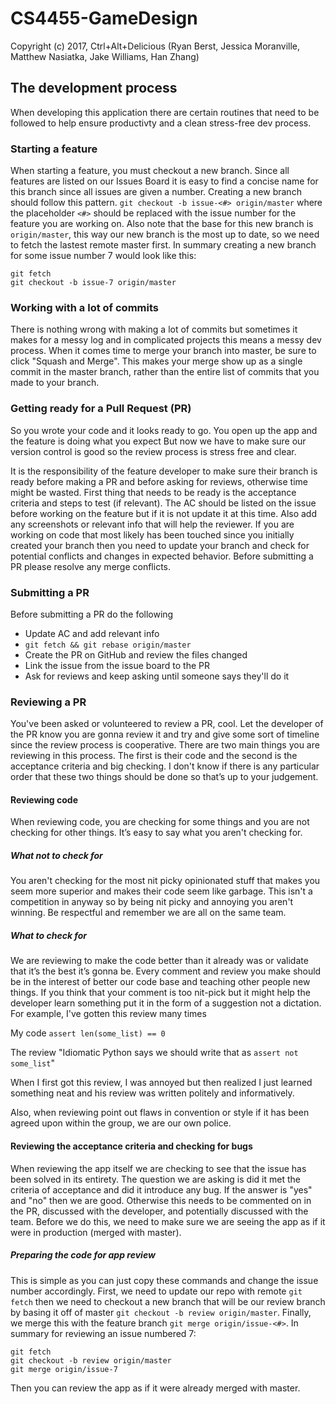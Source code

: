 # CS4455-GameDesign

Copyright (c) 2017, Ctrl+Alt+Delicious (Ryan Berst, Jessica Moranville, Matthew Nasiatka, Jake Williams, Han Zhang)


## The development process
When developing this application there are certain routines that need to be followed to help ensure productivty and a clean stress-free dev process.

### Starting a feature
When starting a feature, you must checkout a new branch. Since all features are listed on our Issues Board it is easy to find a concise name for this branch since all issues are given a number. Creating a new branch should follow this pattern. `git checkout -b issue-<#> origin/master` where the placeholder `<#>` should be replaced with the issue number for the feature you are working on. Also note that the base for this new branch is `origin/master`, this way our new branch is the most up to date, so we need to fetch the lastest remote master first. In summary creating a new branch for some issue number 7 would look like this:

	git fetch
	git checkout -b issue-7 origin/master
	
	
### Working with a lot of commits
There is nothing wrong with making a lot of commits but sometimes it makes for a messy log and in complicated projects this means a messy dev process. When it comes time to merge your branch into master, be sure to click "Squash and Merge". This makes your merge show up as a single commit in the master branch, rather than the entire list of commits that you made to your branch.

### Getting ready for a Pull Request (PR)

So you wrote your code and it looks ready to go. You open up the app and the feature is doing what you expect But now we have to make sure our version control is good so the review process is stress free and clear.

It is the responsibility of the feature developer to make sure their branch is ready before making a PR and before asking for reviews, otherwise time might be wasted. First thing that needs to be ready is the acceptance criteria and steps to test (if relevant). The AC should be listed on the issue before working on the feature but if it is not update it at this time. Also add any screenshots or relevant info that will help the reviewer. If you are working on code that most likely has been touched since you initially created your branch then you need to update your branch and check for potential conflicts and changes in expected behavior. Before submitting a PR please resolve any merge conflicts.

### Submitting a PR

Before submitting a PR do the following

* Update AC and add relevant info
* `git fetch && git rebase origin/master`
* Create the PR on GitHub and review the files changed
* Link the issue from the issue board to the PR
* Ask for reviews and keep asking until someone says they'll do it

### Reviewing a PR

You've been asked or volunteered to review a PR, cool. Let the developer of the PR know you are gonna review it and try and give some sort of timeline since the review process is cooperative. There are two main things you are reviewing in this process. The first is their code and the second is the acceptance criteria and big checking. I don't know if there is any particular order that these two things should be done so that’s up to your judgement.

#### Reviewing code

When reviewing code, you are checking for some things and you are not checking for other things. It’s easy to say what you aren't checking for. 

##### What _not_ to check for

You aren't checking for the most nit picky opinionated stuff that makes you seem more superior and makes their code seem like garbage. This isn't a competition in anyway so by being nit picky and annoying you aren't winning. Be respectful and remember we are all on the same team.

##### What _to_ check for

We are reviewing to make the code better than it already was or validate that it’s the best it’s gonna be. Every comment and review you make should be in the interest of better our code base and teaching other people new things. If you think that your comment is too nit-pick but it might help the developer learn something put it in the form of a suggestion not a dictation. For example, I've gotten this review many times

My code `assert len(some_list) == 0`

The review "Idiomatic Python says we should write that as `assert not some_list`"

When I first got this review, I was annoyed but then realized I just learned something neat and his review was written politely and informatively.

Also, when reviewing point out flaws in convention or style if it has been agreed upon within the group, we are our own police. 


#### Reviewing the acceptance criteria and checking for bugs

When reviewing the app itself we are checking to see that the issue has been solved in its entirety. The question we are asking is did it met the criteria of acceptance and did it introduce any bug. If the answer is "yes" and "no" then we are good. Otherwise this needs to be commented on in the PR, discussed with the developer, and potentially discussed with the team. Before we do this, we need to make sure we are seeing the app as if it were in production (merged with master). 

##### Preparing the code for app review

This is simple as you can just copy these commands and change the issue number accordingly. First, we need to update our repo with remote `git fetch` then we need to checkout a new branch that will be our review branch by basing it off of master `git checkout -b review origin/master`. Finally, we merge this with the feature branch `git merge origin/issue-<#>`. In summary for reviewing an issue numbered 7:

	git fetch
	git checkout -b review origin/master
	git merge origin/issue-7
	
Then you can review the app as if it were already merged with master.

